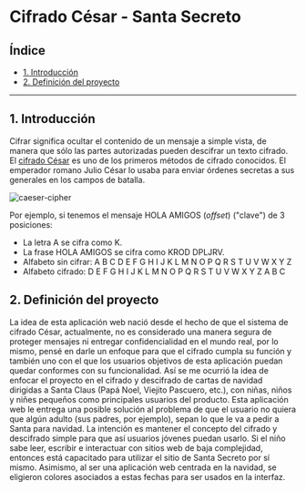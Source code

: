 # Cifrado César - Santa Secreto

## Índice

* [1. Introducción](#1-introduccion)
* [2. Definición del proyecto](#2-definicion-del-proyecto)


***

## 1. Introducción

Cifrar significa ocultar el contenido de un mensaje a simple vista, de manera
que sólo las partes autorizadas pueden descifrar un texto cifrado.
El [cifrado César](https://en.wikipedia.org/wiki/Caesar_cipher)
es uno de los primeros métodos de cifrado conocidos. El emperador romano Julio
César lo usaba para enviar órdenes secretas a sus generales en los campos de
batalla.


![caeser-cipher](https://upload.wikimedia.org/wikipedia/commons/thumb/2/2b/Caesar3.svg/2000px-Caesar3.svg.png)

Por ejemplo, si tenemos el mensaje HOLA AMIGOS (_offset_) ("clave") de 3 posiciones:

* La letra A se cifra como K.
* La frase HOLA AMIGOS se cifra como KROD DPLJRV.
* Alfabeto sin cifrar: A B C D E F G H I J K L M N O P Q R S T U V W X Y Z
* Alfabeto cifrado: D E F G H I J K L M N O P Q R S T U V W X Y Z A B C


## 2. Definición del proyecto

La idea de esta aplicación web nació desde el hecho de que el sistema de cifrado César, actualmente, no es considerado una manera segura de proteger mensajes ni entregar confidencialidad en el mundo real, por lo mismo, pensé en darle un enfoque para que el cifrado cumpla su función y también uno con el que los usuarios objetivos de esta aplicación puedan quedar conformes con su funcionalidad. Así se me ocurrió la idea de enfocar el proyecto en el cifrado y descifrado de cartas de navidad dirigidas a Santa Claus (Papá Noel, Viejito Pascuero, etc.), con niñas, niños y niñes pequeños como principales usuarios del producto.
Esta aplicación web le entrega una posible solución al problema de que el usuario no quiera que algún adulto (sus padres, por ejemplo), sepan lo que le va a pedir a Santa para navidad. La intención es mantener el concepto del cifrado y descifrado simple para que así usuarios jóvenes puedan usarlo. Si el niño sabe leer, escribir e interactuar con sitios web de baja complejidad, entonces está capacitado para utilizar el sitio de Santa Secreto por sí mismo.
Asimismo, al ser una aplicación web centrada en la navidad, se eligieron colores asociados a estas fechas para ser usados en la interfaz.